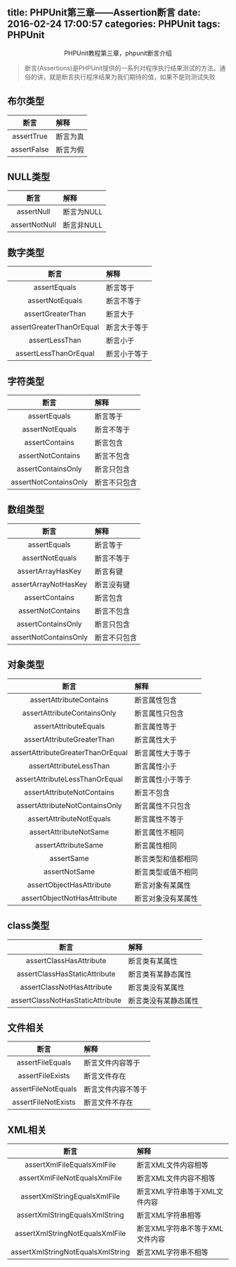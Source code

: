 title: PHPUnit第三章——Assertion断言
date: 2016-02-24 17:00:57
categories: PHPUnit
tags: PHPUnit
---

<center>PHPUnit教程第三章，phpunit断言介绍</center>
<!--more-->

>断言(Assertions)是PHPUnit提供的一系列对程序执行结果测试的方法。通俗的讲，就是断言执行程序结果为我们期待的值，如果不是则测试失败


## 布尔类型

|断言|解释| 
|:----:|:----| 
|assertTrue|断言为真|
|assertFalse|断言为假|

## NULL类型

|断言|解释|
|:----:|:----| 
|assertNull|断言为NULL|
|assertNotNull|断言非NULL|

## 数字类型

|断言|解释|
|:----:|:----| 
|assertEquals|断言等于|
|assertNotEquals|断言不等于|
|assertGreaterThan|断言大于|
|assertGreaterThanOrEqual|断言大于等于|
|assertLessThan|断言小于|
|assertLessThanOrEqual|断言小于等于|

## 字符类型

|断言|解释|
|:----:|:----| 
|assertEquals|断言等于|
|assertNotEquals|断言不等于|
|assertContains|断言包含|
|assertNotContains|断言不包含|
|assertContainsOnly|断言只包含|
|assertNotContainsOnly|断言不只包含|

## 数组类型

|断言|解释|
|:----:|:----| 
|assertEquals|断言等于|
|assertNotEquals|断言不等于|
|assertArrayHasKey|断言有键|
|assertArrayNotHasKey|断言没有键|
|assertContains|断言包含|
|assertNotContains|断言不包含|
|assertContainsOnly|断言只包含|
|assertNotContainsOnly|断言不只包含|

## 对象类型

|断言|解释|
|:----:|:----| 
|assertAttributeContains|断言属性包含|
|assertAttributeContainsOnly|断言属性只包含|
|assertAttributeEquals|断言属性等于|
|assertAttributeGreaterThan|断言属性大于|
|assertAttributeGreaterThanOrEqual|断言属性大于等于|
|assertAttributeLessThan|断言属性小于|
|assertAttributeLessThanOrEqual|断言属性小于等于|
|assertAttributeNotContains|断言不包含|
|assertAttributeNotContainsOnly|断言属性不只包含|
|assertAttributeNotEquals|断言属性不等于|
|assertAttributeNotSame|断言属性不相同|
|assertAttributeSame|断言属性相同|
|assertSame|断言类型和值都相同|
|assertNotSame|断言类型或值不相同|
|assertObjectHasAttribute|断言对象有某属性|
|assertObjectNotHasAttribute|断言对象没有某属性|

## class类型

|断言|解释|
|:----:|:----| 
|assertClassHasAttribute|断言类有某属性|
|assertClassHasStaticAttribute|断言类有某静态属性|
|assertClassNotHasAttribute|断言类没有某属性|
|assertClassNotHasStaticAttribute|断言类没有某静态属性|

## 文件相关

|断言|解释|
|:----:|:----| 
|assertFileEquals|断言文件内容等于|
|assertFileExists|断言文件存在|
|assertFileNotEquals|断言文件内容不等于|
|assertFileNotExists|断言文件不存在|

## XML相关

|断言|解释|
|:----:|:----| 
|assertXmlFileEqualsXmlFile|断言XML文件内容相等|
|assertXmlFileNotEqualsXmlFile|断言XML文件内容不相等|
|assertXmlStringEqualsXmlFile|断言XML字符串等于XML文件内容|
|assertXmlStringEqualsXmlString|断言XML字符串相等|
|assertXmlStringNotEqualsXmlFile|断言XML字符串不等于XML文件内容|
|assertXmlStringNotEqualsXmlString|断言XML字符串不相等|


